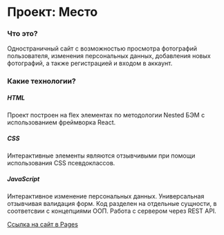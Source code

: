 # Проект: Место

### Что это?
Одностраничный сайт с возможностью просмотра фотографий пользователя, изменения персональных данных, добавления новых фотографий, а также регистрацией и входом в аккаунт.

### Какие технологии?
##### HTML
Проект построен на flex элементах по методологии Nested БЭМ с использованием фреймворка React.

##### CSS
Интерактивные элементы являются отзывчивыми при помощи использования CSS псевдоклассов.

##### JavaScript
Интерактивное изменение персональных данных. 
Универсальная отзывчивая валидация форм.
Код разделен на отдельные сущности, в соответсвии с концепциями ООП.
Работа с сервером через REST API.


[Ссылка на сайт в Pages](https://thealekzzz.github.io/react-mesto-auth/)